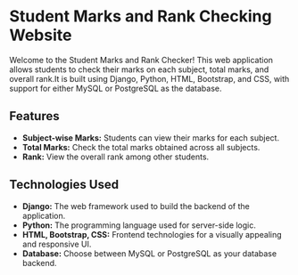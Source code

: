 # Student Marks and Rank Checking Website

Welcome to the Student Marks and Rank Checker! This web application allows students to check their marks on each subject, total marks, and overall rank.It is built using Django, Python, HTML, Bootstrap, and CSS, with support for either MySQL or PostgreSQL as the database.

## Features

- **Subject-wise Marks:** Students can view their marks for each subject.
- **Total Marks:** Check the total marks obtained across all subjects.
- **Rank:** View the overall rank among other students.

## Technologies Used

- **Django:** The web framework used to build the backend of the application.
- **Python:** The programming language used for server-side logic.
- **HTML, Bootstrap, CSS:** Frontend technologies for a visually appealing and responsive UI.
- **Database:** Choose between MySQL or PostgreSQL as your database backend.
